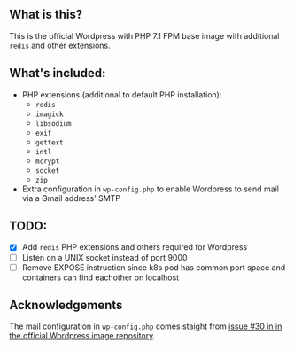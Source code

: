 ## What is this?
This is the official Wordpress with PHP 7.1 FPM base image with additional `redis` and other extensions.

## What's included:
* PHP extensions (additional to default PHP installation):
  * `redis`
  * `imagick`
  * `libsodium`
  * `exif`
  * `gettext`
  * `intl`
  * `mcrypt`
  * `socket`
  * `zip`
* Extra configuration in `wp-config.php` to enable Wordpress to send mail via a Gmail address' SMTP

## TODO:
- [x] Add `redis` PHP extensions and others required for Wordpress 
- [ ] Listen on a UNIX socket instead of port 9000
- [ ] Remove EXPOSE instruction since k8s pod has common port space and containers can find eachother on localhost

## Acknowledgements
The mail configuration in `wp-config.php` comes staight from [issue #30 in in the official Wordpress image repository](https://github.com/docker-library/wordpress/issues/30#issuecomment-269323123).
